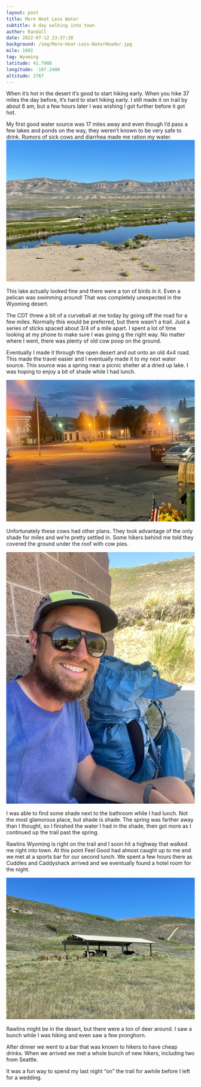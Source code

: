 ```yaml
---
layout: post
title: More Heat Less Water
subtitle: A day walking into town
author: Randall
date: 2022-07-12 23:37:28
background: /img/More-Heat-Less-WaterHeader.jpg
mile: 1602
tag: Wyoming
latitude: 41.7908
longitude: -107.2408
altitude: 2767
---
```

When it’s hot in the desert it’s good to start hiking early. When you hike 37 miles the day before, it’s hard to start hiking early. I still made it on trail by about 6 am, but a few hours later I was wishing I got further before it got hot.

My first good water source was 17 miles away and even though I’d pass a few lakes and ponds on the way, they weren’t known to be very safe to drink. Rumors of sick cows and diarrhea made me ration my water.
<img src="/img/More Heat Less Water0.jpg" class="img-fluid">

This lake actually looked fine and there were a ton of birds in it. Even a pelican was swimming around! That was completely unexpected in the Wyoming desert.

The CDT threw a bit of a curveball at me today by going off the road for a few miles. Normally this would be preferred, but there wasn’t a trail. Just a series of sticks spaced about 3/4 of a mile apart. I spent a lot of time looking at my phone to make sure I was going g the right way. No matter where I went, there was plenty of old cow poop on the ground.

Eventually I made it through the open desert and out onto an old 4x4 road. This made the travel easier and I eventually made it to my next water source. This source was a spring near a picnic shelter at a dried up lake. I was hoping to enjoy a bit of shade while I had lunch.

<img src="/img/More Heat Less Water3.jpg" class="img-fluid">

Unfortunately these cows had other plans. They took advantage of the only shade for miles and we’re pretty settled in. Some hikers behind me told they covered the ground under the roof with cow pies.

<img src="/img/More Heat Less Water1.jpg" class="img-fluid">

I was able to find some shade next to the bathroom while I had lunch. Not the most glamorous place, but shade is shade. The spring was farther away than I thought, so I finished the water I had in the shade, then got more as
I continued up the trail past the spring.

Rawlins Wyoming is right on the trail and I soon hit a highway that walked me right into town. At this point Feel Good had almost caught up to me and we met at a sports bar for our second lunch. We spent a few hours there as Cuddles and Caddyshack arrived and we eventually found a hotel room for the night.

<img src="/img/More Heat Less Water2.jpg" class="img-fluid">

Rawlins might be in the desert, but there were a ton of deer around. I saw a bunch while I was hiking and even saw a few pronghorn.

After dinner we went to a bar that was known to hikers to have cheap drinks. When we arrived we met a whole bunch of new hikers, including two from Seattle.

It was a fun way to spend my last night “on” the trail for awhile before I left for a wedding.

